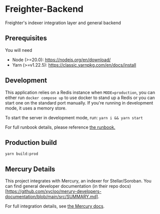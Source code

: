 # Freighter-Backend

Freighter's indexer integration layer and general backend

## Prerequisites

You will need

- Node (>=20.0): https://nodejs.org/en/download/
- Yarn (>=v1.22.5): https://classic.yarnpkg.com/en/docs/install

## Development

This application relies on a Redis instance when `MODE=production`, you can either run `docker compose up` to use docker to stand up a Redis or you can start one on the standard port manually. If you're running in development mode, it uses a memory store.

To start the server in development mode, run:
`yarn i && yarn start`

For full runbook details, please reference [the runbook.](./docs/runbook.md)

## Production build

`yarn build:prod`

## Mercury Details

This project integrates with Mercury, an indexer for Stellar/Soroban. You can find general developer documentation (in their repo docs)[https://github.com/xycloo/merury-developers-documentation/blob/main/src/SUMMARY.md].

For full integration details, see [the Mercury docs](./docs/mercury.md).
